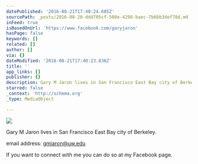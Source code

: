 ```yaml
---
datePublished: '2016-08-21T17:40:24.685Z'
sourcePath: _posts/2016-08-20-ddd705cf-500e-4298-baec-7b6bb3def78d.md
inFeed: true
isBasedOnUrl: 'https://www.facebook.com/garyjaron'
hasPage: false
keywords: []
related: []
author: []
via: {}
dateModified: '2016-08-21T17:40:23.836Z'
title: ''
app_links: []
publisher: {}
description: Gary M Jaron lives in San Francisco East Bay city of Berkeley.
starred: false
_context: 'http://schema.org'
_type: MediaObject

---
```

![](https://the-grid-user-content.s3-us-west-2.amazonaws.com/6ae6e38e-17c0-438e-a622-474b45930149.jpg)

Gary M Jaron lives in San Francisco East Bay city of Berkeley.

email address: gmjaron@uw.edu

If you want to connect with me you can do so at my Facebook page.